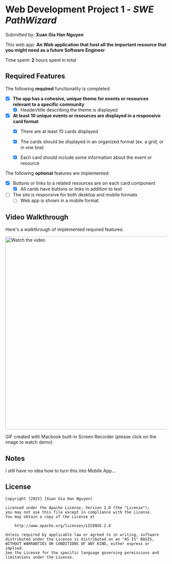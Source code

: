 # Web Development Project 1 - *SWE PathWizard*

Submitted by: **Xuan Gia Han Nguyen**

This web app: **An Web application that host all the important resource that you might need as a future Software Engineer**

Time spent: **2** hours spent in total

## Required Features

The following **required** functionality is completed:

- [x] **The app has a cohesive, unique theme for events or resources relevant to a specific community**
  - [x] Header/title describing the theme is displayed
- [x] **At least 10 unique events or resources are displayed in a responsive card format**
  - [x] There are at least 10 cards displayed 
  - [x] The cards should be displayed in an organized format (ex. a grid, or in one line)
  - [x] Each card should include some information about the event or resource


The following **optional** features are implemented:

- [x] Buttons or links to a related resources are on each card component
  - [x] All cards have buttons or links in addition to text
- [ ] The site is responsive for both desktop and mobile formats
  - [ ] Web app is shown in a mobile format

## Video Walkthrough

Here's a walkthrough of implemented required features:

<a href="https://drive.google.com/file/d/1I7IhidcFgKd3CbwWpZOtqcOQXOQtD-vW/view?usp=sharing" target="_blank">
  <img width="600" alt="Watch the video" src="https://github.com/user-attachments/assets/0e965b82-8d54-47cb-ae87-139633b51235" />
</a>

GIF created with Macbook built-in Screen Recorder (please click on the image to watch demo)

## Notes

I still have no idea how to turn this into Mobile App... 

## License

    Copyright [2025] [Xuan Gia Han Nguyen]

    Licensed under the Apache License, Version 2.0 (the "License");
    you may not use this file except in compliance with the License.
    You may obtain a copy of the License at

        http://www.apache.org/licenses/LICENSE-2.0

    Unless required by applicable law or agreed to in writing, software
    distributed under the License is distributed on an "AS IS" BASIS,
    WITHOUT WARRANTIES OR CONDITIONS OF ANY KIND, either express or implied.
    See the License for the specific language governing permissions and
    limitations under the License.
